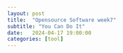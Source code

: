 ```yaml
---
layout: post
title:  "Opensource Software week7"
subtitle: "You Can Do It"
date:   2024-04-17 19:00:00
categories: [tool]
---
```

